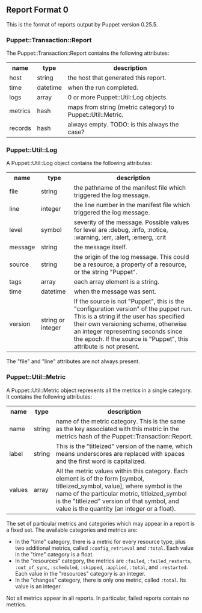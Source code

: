 Report Format 0
-----

This is the format of reports output by Puppet version 0.25.5.

### Puppet::Transaction::Report

The Puppet::Transaction::Report contains the following attributes:

<table>
  <tr><th>name</th><th>type</th><th>description</th></tr>
  <tr><td>host</td><td>string</td><td>the host that generated this report.</td></tr>
  <tr><td>time</td><td>datetime</td><td>when the run completed.</td></tr>
  <tr><td>logs</td><td>array</td><td>0 or more Puppet::Util::Log objects.</td></tr>
  <tr><td>metrics</td><td>hash</td><td>maps from string (metric category) to Puppet::Util::Metric.</td></tr>
  <tr><td>records</td><td>hash</td><td>always empty.  TODO: is this always the case?</td></tr>
</table>

### Puppet::Util::Log

A Puppet::Util::Log object contains the following attributes:

<table>
  <tr><th>name</th><th>type</th><th>description</th></tr>
  <tr><td>file</td><td>string</td><td>the pathname of the manifest file which triggered the log message.</td></tr>
  <tr><td>line</td><td>integer</td><td>the line number in the manifest file which triggered the log message.</td></tr>
  <tr><td>level</td><td>symbol</td><td>severity of the message.  Possible values for level are :debug, :info, :notice, :warning, :err, :alert, :emerg, :crit</td></tr>
  <tr><td>message</td><td>string</td><td>the message itself.</td></tr>
  <tr><td>source</td><td>string</td><td>the origin of the log message.  This could be a resource, a property of a resource, or the string "Puppet".</td></tr>
  <tr><td>tags</td><td>array</td><td>each array element is a string.</td></tr>
  <tr><td>time</td><td>datetime</td><td>when the message was sent.</td></tr>
  <tr><td>version</td><td>string or integer</td><td>If the source is not "Puppet", this is the "configuration version" of the puppet run.  This is a string if the user has specified their own versioning scheme, otherwise an integer representing seconds since the epoch.  If the source is "Puppet", this attribute is not present.</td></tr>
</table>

The "file" and "line" attributes are not always present.

### Puppet::Util::Metric

A Puppet::Util::Metric object represents all the metrics in a single category.  It contains the following attributes:

<table>
  <tr><th>name</th><th>type</th><th>description</th></tr>
  <tr><td>name</td><td>string</td><td>name of the metric category.  This is the same as the key associated with this metric in the metrics hash of the Puppet::Transaction::Report.</td></tr>
  <tr><td>label</td><td>string</td><td>This is the "titleized" version of the name, which means underscores are replaced with spaces and the first word is capitalized.</td></tr>
  <tr><td>values</td><td>array</td><td>All the metric values within this category.  Each element is of the form [symbol, titleized_symbol, value], where symbol is the name of the particular metric, titleized_symbol is the "titleized" version of that symbol, and value is the quantity (an integer or a float).</td></tr>
</table>

The set of particular metrics and categories which may appear in a report is a fixed set.  The available categories and metrics are:

* In the "time" category, there is a metric for every resource type, plus two additional metrics, called `:config_retrieval` and `:total`.  Each value in the "time" category is a float.
* In the "resources" category, the metrics are `:failed`, `:failed_restarts`, `:out_of_sync`, `:scheduled`, `:skipped`, `:applied`, `:total`, and `:restarted`.  Each value in the "resources" category is an integer.
* In the "changes" category, there is only one metric, called `:total`.  Its value is an integer.

Not all metrics appear in all reports.  In particular, failed reports contain no metrics.